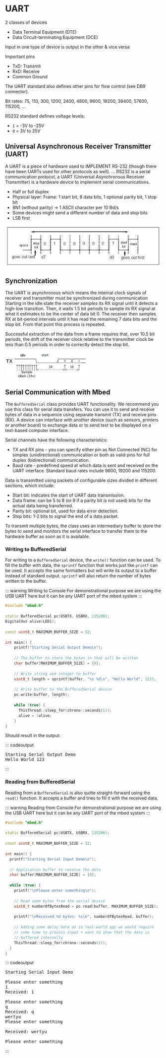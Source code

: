 # UART

2 classes of devices

* Data Terminal Equipment (DTE)
* Data Circuit-terminating Equipment (DCE)

Input in one type of device is output in the other & vice versa

Important pins

* TxD: Transmit
* RxD: Receive
* Common Ground

The UART standard also defines other pins for flow control (see DB9 connector).

Bit rates: 75, 110, 300, 1200, 2400, 4800, 9600, 19200, 38400, 57600, 115200, ...

RS232 standard defines voltage levels:

* `1` = -3V to -25V
* `0` = 3V to 25V

## Universal Asynchronous Receiver Transmitter (UART)

A UART is a piece of hardware used to IMPLEMENT RS-232 (though there have been UARTs used for other protocols as well). ... RS232 is a serial communication protocol, a UART (Universal Asynchronous Receiver Transmitter) is a hardware device to implement serial communications.

* Half or full duplex
* Physical layer: Frame: 1 start bit, 8 data bits, 1 optional parity bit, 1 stop bit
* 8N1 (without parity) -> 1 ASCII character per 10 Bd/s
* Some devices might send a different number of data and stop bits
* LSB first

![](img/uart-bits.png)

## Synchronization

The UART is asynchronous which means the internal clock signals of receiver and transmitter must be synchronized during communication  
Starting in the idle state the receiver *samples* its RX signal until it detects a high-low transition. Then, it waits 1.5 bit periods to sample its RX signal at what it estimates to be the center of data bit 0. The receiver then samples RX at bit-period intervals until it has read the remaining 7 data bits and the stop bit. From that point this process is repeated.

Successful extraction of the data from a frame requires that, over 10.5 bit periods, the drift of the receiver clock relative to the transmitter clock be less than 0.5 periods in order to correctly detect the stop bit.

![](./img/receival.png)

## Serial Communication with Mbed

The `BufferedSerial` class provides UART functionality. We recommend you use this class for serial data transfers. You can use it to send and receive bytes of data in a sequence using separate transmit (TX) and receive pins (RX). A device can interface with another device (such as sensors, printers or another board) to exchange data or to send text to be displayed on a text-based computer interface.

Serial channels have the following characteristics:

* TX and RX pins - you can specify either pin as Not Connected (NC) for simplex (unidirectional) communication or both as valid pins for full duplex (bidirectional) communication.
* Baud rate - predefined speed at which data is sent and received on the UART interface. Standard baud rates include 9600, 19200 and 115200.

Data is transmitted using packets of configurable sizes divided in different sections, which include:

* Start bit: indicates the start of UART data transmission.
* Data frame: can be 5 to 8 (or 9 if a parity bit is not used) bits for the actual data being transferred.
* Parity bit: optional bit, used for data error detection.
* Stop bits: 1-2 bits to signal the end of a data packet.

To transmit multiple bytes, the class uses an intermediary buffer to store the bytes to send and monitors the serial interface to transfer them to the hardware buffer as soon as it is available.

### Writing to BufferedSerial

For writing to a `BufferedSerial` device, the `write()` function can be used. To fill the buffer with data, the `sprintf` function that works just like `printf` can be used. It accepts the same formatters but will write its output to a buffer instead of standard output. `sprintf` will also return the number of bytes written to the buffer.

::: warning Writing to Console
For demonstrational purpose we are using the USB UART here but it can be any UART port of the mbed system
:::

```cpp
#include "mbed.h"

static BufferedSerial pc(USBTX, USBRX, 115200);
DigitalOut alive(LED1);

const uint8_t MAXIMUM_BUFFER_SIZE = 32;

int main() {
    printf("Starting Serial Output Demo\n");

    // The buffer to store the bytes in that will be written
    char buffer[MAXIMUM_BUFFER_SIZE] = {0};

    // Write string and integer to buffer
    uint8_t length = sprintf(buffer, "%s %d\n", "Hello World", 123);

    // Write buffer to the BufferedSerial device
    pc.write(buffer, length);

    while (true) {
      ThisThread::sleep_for(chrono::seconds(1));
      alive = !alive;
    }
}
```

Should result in the output:

::: codeoutput
<pre>
Starting Serial Output Demo
Hello World 123
</pre>
:::

### Reading from BufferedSerial

Reading from a `BufferedSerial` is also quitte straight-forward using the `read()` function. It accepts a buffer and tries to fill it with the received data.

::: warning Reading from Console
For demonstrational purpose we are using the USB UART here but it can be any UART port of the mbed system
:::

```cpp
#include "mbed.h"

static BufferedSerial pc(USBTX, USBRX, 115200);

const uint8_t MAXIMUM_BUFFER_SIZE = 32;

int main() {
  printf("Starting Serial Input Demo\n");

  // Application buffer to receive the data
  char buffer[MAXIMUM_BUFFER_SIZE] = {0};

  while (true) {
    printf("\nPlease enter something\n");

    // Read some bytes from the serial device
    uint8_t numberOfBytesRead = pc.read(buffer, MAXIMUM_BUFFER_SIZE);

    printf("\nReceived %d bytes: %s\n", numberOfBytesRead, buffer);

    // Adding some delay here as in real-world app we would require
    // some time to process input + want to show that the data is
    // buffered internally
    ThisThread::sleep_for(chrono::seconds(1));
  }
}
```

::: codeoutput
<pre>
Starting Serial Input Demo

Please enter something
1
Received: 1

Please enter something
q
Received: q
wertyu
Please enter something

Received: wertyu

Please enter something
</pre>
:::
